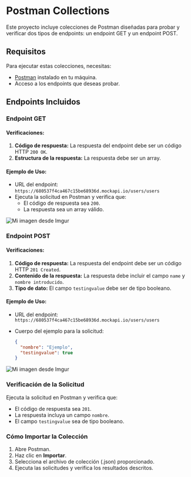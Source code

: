 # Postman Collections

Este proyecto incluye colecciones de Postman diseñadas para probar y verificar dos tipos de endpoints: un endpoint GET y un endpoint POST.

## Requisitos

Para ejecutar estas colecciones, necesitas:

- [Postman](https://www.postman.com/downloads/) instalado en tu máquina.
- Acceso a los endpoints que deseas probar.

## Endpoints Incluidos

### Endpoint GET

#### Verificaciones:
1. **Código de respuesta:** La respuesta del endpoint debe ser un código HTTP `200 OK`.
2. **Estructura de la respuesta:** La respuesta debe ser un array.

#### Ejemplo de Uso:
- URL del endpoint: `https://680537f4ca467c15be68936d.mockapi.io/users/users`
- Ejecuta la solicitud en Postman y verifica que:
  - El código de respuesta sea `200`.
  - La respuesta sea un array válido.

![Mi imagen desde Imgur](https://i.imgur.com/yHPyMyX.png)

### Endpoint POST

#### Verificaciones:
1. **Código de respuesta:** La respuesta del endpoint debe ser un código HTTP `201 Created`.
2. **Contenido de la respuesta:** La respuesta debe incluir el campo `name` y `nombre introducido`.
3. **Tipo de dato:** El campo `testingvalue` debe ser de tipo booleano.

#### Ejemplo de Uso:
- URL del endpoint: `https://680537f4ca467c15be68936d.mockapi.io/users/users`
- Cuerpo del ejemplo para la solicitud:


  ```json
  {
    "nombre": "Ejemplo",
    "testingvalue": true
  }

![Mi imagen desde Imgur](https://i.imgur.com/8WeCpik.png)


### Verificación de la Solicitud

Ejecuta la solicitud en Postman y verifica que:
- El código de respuesta sea `201`.
- La respuesta incluya un campo `nombre`.
- El campo `testingvalue` sea de tipo booleano.

### Cómo Importar la Colección

1. Abre Postman.
2. Haz clic en **Importar**.
3. Selecciona el archivo de colección (.json) proporcionado.
4. Ejecuta las solicitudes y verifica los resultados descritos.


